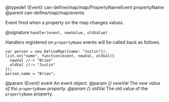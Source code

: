 @typedef {Event} can-define/map/map/PropertyNameEvent propertyName
@parent can-define/map/map/events

Event fired when a property on the map changes values.

@signature `handler(event, newValue, oldValue)`

Handlers registered on `propertyName` events will be called
back as follows.

```
var person = new DefineMap({name: "Justin"});
list.on("name", function(event, newVal, oldVal){
  newVal //-> "Brian"
  oldVal //-> "Justin"
});
person.name = "Brian";
```


  @param {Event} event An event object.
  @param {*} newVal The new value of the `propertyName` property.
  @param {*} oldVal The old value of the `propertyName` property.
